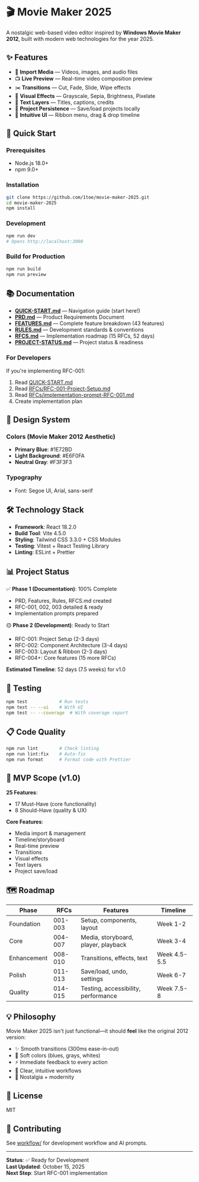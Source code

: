 # 🎬 Movie Maker 2025

A nostalgic web-based video editor inspired by **Windows Movie Maker 2012**, built with modern web technologies for the year 2025.

## ✨ Features

- 🎥 **Import Media** — Videos, images, and audio files
- 📺 **Live Preview** — Real-time video composition preview
- ✂️ **Transitions** — Cut, Fade, Slide, Wipe effects
- 🎨 **Visual Effects** — Grayscale, Sepia, Brightness, Pixelate
- 📝 **Text Layers** — Titles, captions, credits
- 💾 **Project Persistence** — Save/load projects locally
- 🎹 **Intuitive UI** — Ribbon menu, drag & drop timeline

## 🚀 Quick Start

### Prerequisites
- Node.js 18.0+
- npm 9.0+

### Installation

```bash
git clone https://github.com/1toe/movie-maker-2025.git
cd movie-maker-2025
npm install
```

### Development

```bash
npm run dev
# Opens http://localhost:3000
```

### Build for Production

```bash
npm run build
npm run preview
```

## 📚 Documentation

- **[QUICK-START.md](QUICK-START.md)** — Navigation guide (start here!)
- **[PRD.md](PRD.md)** — Product Requirements Document
- **[FEATURES.md](FEATURES.md)** — Complete feature breakdown (43 features)
- **[RULES.md](RULES.md)** — Development standards & conventions
- **[RFCS.md](RFCS.md)** — Implementation roadmap (15 RFCs, 52 days)
- **[PROJECT-STATUS.md](PROJECT-STATUS.md)** — Project status & readiness

### For Developers

If you're implementing RFC-001:
1. Read [QUICK-START.md](QUICK-START.md)
2. Read [RFCs/RFC-001-Project-Setup.md](RFCs/RFC-001-Project-Setup.md)
3. Read [RFCs/implementation-prompt-RFC-001.md](RFCs/implementation-prompt-RFC-001.md)
4. Create implementation plan

## 🎨 Design System

### Colors (Movie Maker 2012 Aesthetic)
- **Primary Blue**: #1E72BD
- **Light Background**: #E6F0FA
- **Neutral Gray**: #F3F3F3

### Typography
- Font: Segoe UI, Arial, sans-serif

## 🛠️ Technology Stack

- **Framework**: React 18.2.0
- **Build Tool**: Vite 4.5.0
- **Styling**: Tailwind CSS 3.3.0 + CSS Modules
- **Testing**: Vitest + React Testing Library
- **Linting**: ESLint + Prettier

## 📊 Project Status

✅ **Phase 1 (Documentation)**: 100% Complete
- PRD, Features, Rules, RFCS.md created
- RFC-001, 002, 003 detailed & ready
- Implementation prompts prepared

🟡 **Phase 2 (Development)**: Ready to Start
- RFC-001: Project Setup (2-3 days)
- RFC-002: Component Architecture (3-4 days)
- RFC-003: Layout & Ribbon (2-3 days)
- RFC-004+: Core features (15 more RFCs)

**Estimated Timeline**: 52 days (7.5 weeks) for v1.0

## 🧪 Testing

```bash
npm test            # Run tests
npm test -- --ui    # With UI
npm test -- --coverage  # With coverage report
```

## 📋 Code Quality

```bash
npm run lint        # Check linting
npm run lint:fix    # Auto-fix
npm run format      # Format code with Prettier
```

## 🎯 MVP Scope (v1.0)

**25 Features**:
- 17 Must-Have (core functionality)
- 8 Should-Have (quality & UX)

**Core Features**:
- Media import & management
- Timeline/storyboard
- Real-time preview
- Transitions
- Visual effects
- Text layers
- Project save/load

## 🗺️ Roadmap

| Phase | RFCs | Features | Timeline |
|-------|------|----------|----------|
| Foundation | 001-003 | Setup, components, layout | Week 1-2 |
| Core | 004-007 | Media, storyboard, player, playback | Week 3-4 |
| Enhancement | 008-010 | Transitions, effects, text | Week 4.5-5.5 |
| Polish | 011-013 | Save/load, undo, settings | Week 6-7 |
| Quality | 014-015 | Testing, accessibility, performance | Week 7.5-8 |

## 💡 Philosophy

Movie Maker 2025 isn't just functional—it should **feel** like the original 2012 version:
- ✨ Smooth transitions (300ms ease-in-out)
- 🎨 Soft colors (blues, grays, whites)
- ⚡ Immediate feedback to every action
- 📖 Clear, intuitive workflows
- 🔄 Nostalgia + modernity

## 📝 License

MIT

## 👥 Contributing

See [workflow/](workflow/) for development workflow and AI prompts.

---

**Status**: ✅ Ready for Development  
**Last Updated**: October 15, 2025  
**Next Step**: Start RFC-001 implementation


